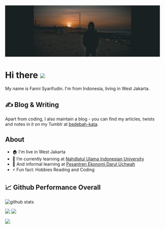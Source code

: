 
[![Header](https://raw.githubusercontent.com/fs-15/fs-15/master-branch/tumblr_img.jpg "Header")](https://bedebahkata.tumblr.com/)




# Hi there <img src="https://raw.githubusercontent.com/MartinHeinz/MartinHeinz/master/wave.gif" width="30px">


<!--**fs-15/fs-15** is a ✨ _special_ ✨ repository because its `README.md` (this file) appears on your GitHub profile. 
Here are some ideas to get you started:-->

My name is Fanni Syarifudin. I'm from Indonesia, living in West Jakarta.

## &#x270d; Blog & Writing

Apart from coding, I also maintain a blog - you can find my articles, twists and notes in it on my Tumblr at [bedebah-kata](https://bedebah-kata.tumblr.com).

## About
- 🏠 I'm live in West Jakarta
- 🏫 I’m currently learning at [Nahdlatul Ulama Indonesian University](https://unusia.ac.id)
- 🏬 And informal learning at [Pesantren Ekonomi Darul Uchwah](https://hobindonesia.id)
- ⚡ Fun fact: Hobbies Reading and Coding

## &#x1f4c8; Github Performance Overall

![github stats](https://github-readme-stats.vercel.app/api?username=fs-15&show_icons=true)

<img src="https://github-readme-stats.vercel.app/api/top-langs/?username=fs-15&html&title_color=ffffff&text_color=c9cacc&icon_color=2bbc8a&bg_color=1d1f21">


<a href="https://github.com/fs-15/github-profile-views-counter">
    <img src="https://komarev.com/ghpvc/?username=fs-15">
</a>

[Ÿ HŸPE]: https://yhype.me
[GitHub Profile Views Counter]: https://github.com/fs-15/github-profile-views-counter

![](https://hit.yhype.me/github/profile?user_id=1849174)
